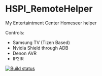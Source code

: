 # HSPI_RemoteHelper
My Entertaintment Center Homeseer helper

Controls:
* Samsung TV (Tizen Based)
* Nvidia Shield through ADB
* Denon AVR
* IP2IR

[![Build status](https://ci.appveyor.com/api/projects/status/qexa72mv6u1u5qmt?svg=true)](https://ci.appveyor.com/project/dk307/hspi-remotehelper)
